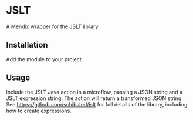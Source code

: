 # JSLT
A Mendix wrapper for the JSLT library

## Installation

Add the module to your project

## Usage

Include the JSLT Java action in a microflow, passing a JSON string and a JSLT expression string. The action will return a transformed JSON string. See https://github.com/schibsted/jslt for full details of the library, including how to create expressions.
